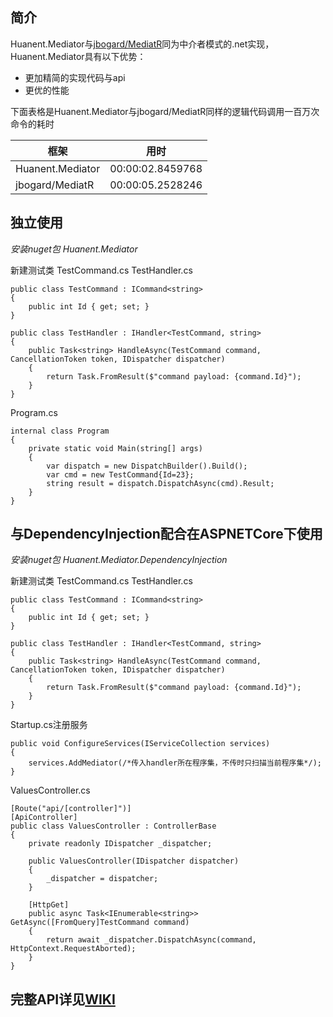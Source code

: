 ## 简介

Huanent.Mediator与[jbogard/MediatR](https://github.com/jbogard/MediatR)同为中介者模式的.net实现，Huanent.Mediator具有以下优势：

* 更加精简的实现代码与api
* 更优的性能

下面表格是Huanent.Mediator与jbogard/MediatR同样的逻辑代码调用一百万次命令的耗时

|框架              |用时             |
|------------------|----------------|
| Huanent.Mediator| 00:00:02.8459768|
|jbogard/MediatR   |00:00:05.2528246|

## 独立使用
_安装nuget包 Huanent.Mediator_

新建测试类 TestCommand.cs TestHandler.cs

```
public class TestCommand : ICommand<string>
{
    public int Id { get; set; }
}
```
```
public class TestHandler : IHandler<TestCommand, string>
{
    public Task<string> HandleAsync(TestCommand command, CancellationToken token, IDispatcher dispatcher)
    {
        return Task.FromResult($"command payload: {command.Id}");
    }
}
```
Program.cs
```
internal class Program
{
    private static void Main(string[] args)
    {
        var dispatch = new DispatchBuilder().Build();
        var cmd = new TestCommand{Id=23};
        string result = dispatch.DispatchAsync(cmd).Result;
    }
}

```

## 与DependencyInjection配合在ASPNETCore下使用
_安装nuget包 Huanent.Mediator.DependencyInjection_

新建测试类 TestCommand.cs TestHandler.cs

```
public class TestCommand : ICommand<string>
{
    public int Id { get; set; }
}
```
```
public class TestHandler : IHandler<TestCommand, string>
{
    public Task<string> HandleAsync(TestCommand command, CancellationToken token, IDispatcher dispatcher)
    {
        return Task.FromResult($"command payload: {command.Id}");
    }
}
```
Startup.cs注册服务
```
public void ConfigureServices(IServiceCollection services)
{
    services.AddMediator(/*传入handler所在程序集，不传时只扫描当前程序集*/);
}

```
ValuesController.cs
```
[Route("api/[controller]")]
[ApiController]
public class ValuesController : ControllerBase
{
    private readonly IDispatcher _dispatcher;

    public ValuesController(IDispatcher dispatcher)
    {
        _dispatcher = dispatcher;
    }

    [HttpGet]
    public async Task<IEnumerable<string>> GetAsync([FromQuery]TestCommand command)
    {
        return await _dispatcher.DispatchAsync(command, HttpContext.RequestAborted);
    }
}

```

## 完整API详见[WIKI]()
